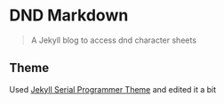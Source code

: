# DND Markdown

> A Jekyll blog to access dnd character sheets

## Theme

Used [Jekyll Serial Programmer Theme](https://github.com/sharadcodes/jekyll-theme-serial-programmer.git) and edited it a bit

